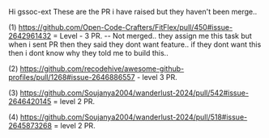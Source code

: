 Hi gssoc-ext These are the PR i have raised but they haven't been merge..

(1) https://github.com/Open-Code-Crafters/FitFlex/pull/450#issue-2642961432 = Level - 3 PR.
-- Not merged.. 
they assign me this task but when i sent PR then they said they dont want feature..
if they dont want this then i dont know why they told me to build  this..

                 
(2) https://github.com/recodehive/awesome-github-profiles/pull/1268#issue-2646886557 - level 3 PR.

(3) https://github.com/Soujanya2004/wanderlust-2024/pull/542#issue-2646420145 = level 2 PR.

(4) https://github.com/Soujanya2004/wanderlust-2024/pull/518#issue-2645873268 = level 2 PR.
